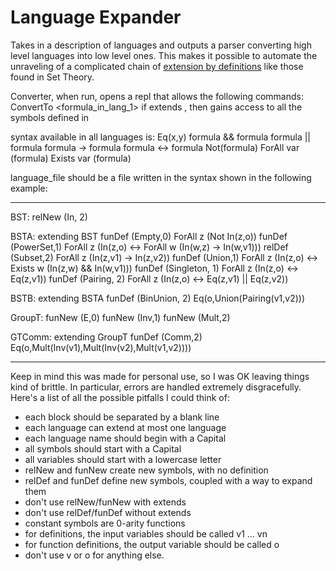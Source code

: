 Language Expander
=================

Takes in a description of languages and outputs a parser converting 
high level languages into low level ones. This makes it possible to 
automate the unraveling of a complicated chain of 
[extension by definitions](https://en.wikipedia.org/wiki/Extension_by_definitions)
like those found in Set Theory.

Converter, when run, opens a repl that allows the following commands:
<lang> <formula>
Convert<lang1>To<lang2> <formula_in_lang_1>
if <lang1> extends <lang2>, then <lang1> gains access to all the symbols defined in <lang2>

syntax available in all languages is:
  Eq(x,y)
  formula && formula
  formula || formula
  formula -> formula
  formula <-> formula
  Not(formula)
  ForAll var (formula)
  Exists var (formula)

language_file should be a file written in the syntax shown in the following example:

-------------------------------------------------------------------

BST:
relNew (In, 2)

BSTA: 
extending BST
funDef (Empty,0) ForAll z (Not In(z,o))
funDef (PowerSet,1) ForAll z (In(z,o) <-> ForAll w (In(w,z) -> In(w,v1)))
relDef (Subset,2) ForAll z (In(z,v1) -> In(z,v2))
funDef (Union,1) ForAll z (In(z,o) <-> Exists w (In(z,w) && In(w,v1)))
funDef (Singleton, 1) ForAll z (In(z,o) <-> Eq(z,v1))
funDef (Pairing, 2) ForAll z (In(z,o) <-> Eq(z,v1) || Eq(z,v2))

BSTB:
extending BSTA
funDef (BinUnion, 2) Eq(o,Union(Pairing(v1,v2)))

GroupT:
funNew (E,0)
funNew (Inv,1)
funNew (Mult,2)

GTComm:
extending GroupT
funDef (Comm,2) Eq(o,Mult(Inv(v1),Mult(Inv(v2),Mult(v1,v2))))

-------------------------------------------------------------------

Keep in mind this was made for personal use, so I was OK leaving things
kind of brittle. In particular, errors are handled extremely disgracefully.
Here's a list of all the possible pitfalls I could think of:

 - each block should be separated by a blank line
 - each language can extend at most one language
 - each language name should begin with a Capital
 - all symbols should start with a Capital
 - all variables should start with a lowercase letter
 - relNew and funNew create new symbols, with no definition
 - relDef and funDef define new symbols, coupled with a way to expand them
 - don't use relNew/funNew with extends
 - don't use relDef/funDef without extends
 - constant symbols are 0-arity functions
 - for definitions, the input variables should be called v1 ... vn
 - for function definitions, the output variable should be called o
 - don't use v or o for anything else.

